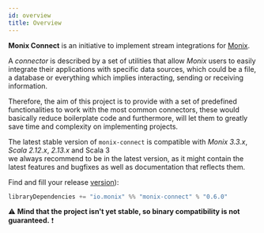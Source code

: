 ```yaml
---
id: overview
title: Overview
---
```


**Monix Connect** is an initiative to implement stream integrations for [Monix](https://monix.io/).

 A _connector_ is described by a set of utilities that allow *Monix* users to easily integrate their applications with specific data sources, 
 which could be a file, a database or everything which implies interacting, sending or receiving information. 
 
 Therefore, the aim of this project is to provide with a set of predefined functionalities to work with the most common connectors,
 these would basically reduce boilerplate code and furthermore, will let them to greatly save time and complexity on implementing projects.

 The latest stable version of `monix-connect` is compatible with _Monix 3.3.x_, _Scala 2.12.x_, _2.13.x_ and Scala 3  
 we always recommend to be in the latest version, as it might contain the latest features and bugfixes as well as documentation 
 that reflects them. 
 
Find and fill your release [version](https://github.com/monix/monix-connect/releases)):
 
 ```scala   
 libraryDependencies += "io.monix" %% "monix-connect" % "0.6.0"
```

⚠️ **Mind that the project isn't yet stable, so binary compatibility is not guaranteed.** ❗
